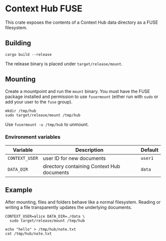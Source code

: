 # Context Hub FUSE

This crate exposes the contents of a Context Hub data directory as a FUSE filesystem.

## Building

```
cargo build --release
```

The release binary is placed under `target/release/mount`.

## Mounting

Create a mountpoint and run the `mount` binary. You must have the FUSE
package installed and permission to use `fusermount` (either run with
`sudo` or add your user to the `fuse` group).

```
mkdir /tmp/hub
sudo target/release/mount /tmp/hub
```

Use `fusermount -u /tmp/hub` to unmount.

### Environment variables

| Variable | Description | Default |
|----------|-------------|---------|
| `CONTEXT_USER` | user ID for new documents | `user1` |
| `DATA_DIR` | directory containing Context Hub documents | `data` |

## Example

After mounting, files and folders behave like a normal filesystem. Reading
or writing a file transparently updates the underlying documents.

```
CONTEXT_USER=alice DATA_DIR=./data \
  sudo target/release/mount /tmp/hub

echo "hello" > /tmp/hub/note.txt
cat /tmp/hub/note.txt
```
